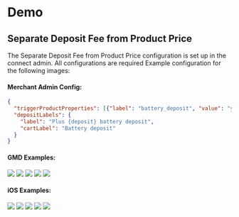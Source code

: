 # Demo

## Separate Deposit Fee from Product Price
The Separate Deposit Fee from Product Price configuration is set up in the connect admin. All configurations are required Example configuration for the following images: 

#### Merchant Admin Config:
```json
{
  "triggerProductProperties": [{"label": "battery_deposit", "value": "yes", "depositAmount": 7.99}],
  "depositLabels": {
    "label": "Plus {deposit} battery deposit",
    "cartLabel": "Battery deposit"
  }
}
```

#### GMD Examples:
![](productDetailGMD.png)
![](productListGMD.png)
![](siiderGMD.png)
![](favoritesGMD.png)
![](cartGMD.png)

#### iOS Examples:
![](productDetailIos.png)
![](productListIos.png)
![](sliderIos.png)
![](favoritesIos.png)
![](cartIos.png)
